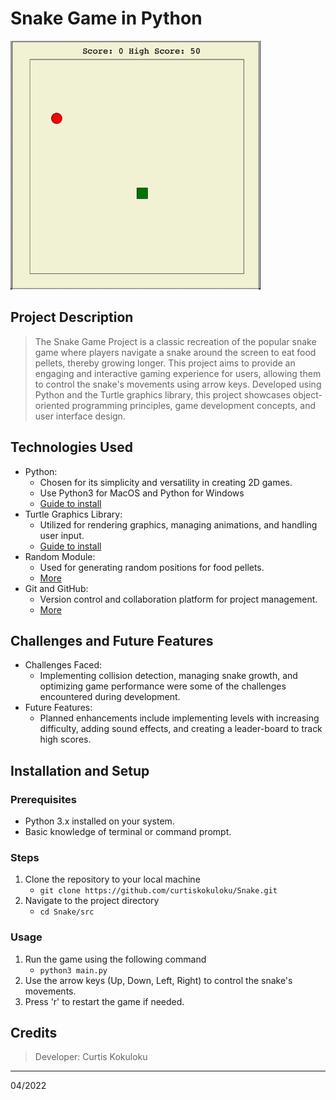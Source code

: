# Snake Game in Python

<img src="snake-demo.gif" width="400"/>

## Project Description

> The Snake Game Project is a classic recreation of the popular snake game where players navigate a snake around the screen to eat food pellets, thereby growing longer. This project aims to provide an engaging and interactive gaming experience for users, allowing them to control the snake's movements using arrow keys. Developed using Python and the Turtle graphics library, this project showcases object-oriented programming principles, game development concepts, and user interface design.

## Technologies Used

- Python:
  - Chosen for its simplicity and versatility in creating 2D games.
  - Use Python3 for MacOS and Python for Windows
  - [Guide to install](https://www.scaler.com/topics/python/how-to-install-python-on-macos/)
- Turtle Graphics Library:
  - Utilized for rendering graphics, managing animations, and handling user input.
  - [Guide to install](https://pypi.org/project/PythonTurtle/)
- Random Module:
  - Used for generating random positions for food pellets.
  - [More](https://docs.python.org/3/library/random.html)
- Git and GitHub:
  - Version control and collaboration platform for project management.
  - [More](https://docs.github.com/en/get-started/using-git/about-git)

## Challenges and Future Features

- Challenges Faced:
  - Implementing collision detection, managing snake growth, and optimizing game performance were some of the challenges encountered during development.
- Future Features:
  - Planned enhancements include implementing levels with increasing difficulty, adding sound effects, and creating a leader-board to track high scores.

## Installation and Setup

### Prerequisites

- Python 3.x installed on your system.
- Basic knowledge of terminal or command prompt.

### Steps

1. Clone the repository to your local machine
   - `git clone https://github.com/curtiskokuloku/Snake.git`
2. Navigate to the project directory
   - `cd Snake/src`

### Usage

1. Run the game using the following command
   - `python3 main.py`
2. Use the arrow keys (Up, Down, Left, Right) to control the snake's movements.
3. Press 'r' to restart the game if needed.

## Credits

> Developer: Curtis Kokuloku
---
04/2022
